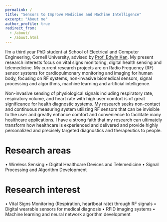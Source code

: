 ```yaml
---
permalink: /
title: "Sensors to Improve Medicine and Machine Intelligence"
excerpt: "About me"
author_profile: true
redirect_from: 
  - /about/
  - /about.html
---
```



I’m a third year PhD student at School of Electrical and Computer Engineering, Cornell University, advised by [Prof. Edwin Kan](https://kan.ece.cornell.edu/). 
My present research interests focus on vital signs monitoring, digital health sensing and telemedicine. My current research projects are on Radio Frequency (RF) sensor systems for cardiopulmonary monitoring and imaging for human body, focusing on RF systems, non-invasive biomedical sensors, signal processing and algorithms, machine learning and artificial intelligence.  

Non-invasive sensing of physiological signals including respiratory rate, respiratory volume, and heart rate with high user comfort is of great significance for health diagnostic systems. My research seeks non-contact and continuous measuring system utilizing RF sensors that can be invisible to the user and greatly enhance comfort and convenience to facilitate many healthcare applications. I have a strong faith that my research can ultimately transform how healthcare is experienced and delivered and provide highly personalized and precisely targeted diagnostics and therapeutics to people.  


Research areas
======
• Wireless Sensing
• Digital Healthcare Devices and Telemedicine
• Signal Processing and Algorithm Development


Research interest
======
• Vital Signs Monitoring (Respiration, heartbeat rate) through RF signals
• Digital wearable sensors for medical diagnosis 
• RFID imaging systems
• Machine learning and neural network algorithm development




